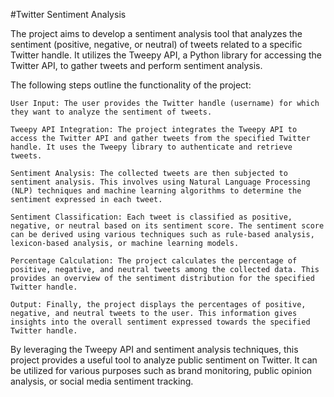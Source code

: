 #Twitter Sentiment Analysis

The project aims to develop a sentiment analysis tool that analyzes the sentiment (positive, negative, or neutral) of tweets related to a specific Twitter handle. It utilizes the Tweepy API, a Python library for accessing the Twitter API, to gather tweets and perform sentiment analysis.

The following steps outline the functionality of the project:

    User Input: The user provides the Twitter handle (username) for which they want to analyze the sentiment of tweets.

    Tweepy API Integration: The project integrates the Tweepy API to access the Twitter API and gather tweets from the specified Twitter handle. It uses the Tweepy library to authenticate and retrieve tweets.

    Sentiment Analysis: The collected tweets are then subjected to sentiment analysis. This involves using Natural Language Processing (NLP) techniques and machine learning algorithms to determine the sentiment expressed in each tweet.

    Sentiment Classification: Each tweet is classified as positive, negative, or neutral based on its sentiment score. The sentiment score can be derived using various techniques such as rule-based analysis, lexicon-based analysis, or machine learning models.

    Percentage Calculation: The project calculates the percentage of positive, negative, and neutral tweets among the collected data. This provides an overview of the sentiment distribution for the specified Twitter handle.

    Output: Finally, the project displays the percentages of positive, negative, and neutral tweets to the user. This information gives insights into the overall sentiment expressed towards the specified Twitter handle.

By leveraging the Tweepy API and sentiment analysis techniques, this project provides a useful tool to analyze public sentiment on Twitter. It can be utilized for various purposes such as brand monitoring, public opinion analysis, or social media sentiment tracking.
